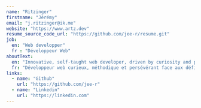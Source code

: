 ```yaml
---
name: "Ritzinger"
firstname: "Jérémy"
email: "j.ritzinger@ik.me"
website: "https://www.artz.dev"
resume_source_code_url: "https://github.com/jee-r/resume.git"
job:
  en: "Web developper"
  fr : "Développeur Web"
aboutText: 
  en: "Innovative, self-taught web developer, driven by curiosity and problem-solving."
  fr: "Développeur web curieux, méthodique et persévérant face aux défis techniques"
links:
  - name: "Github"
    url: "https://github.com/jee-r"
  - name: "Linkedin"
    url: "https://linkedin.com"
---
```

